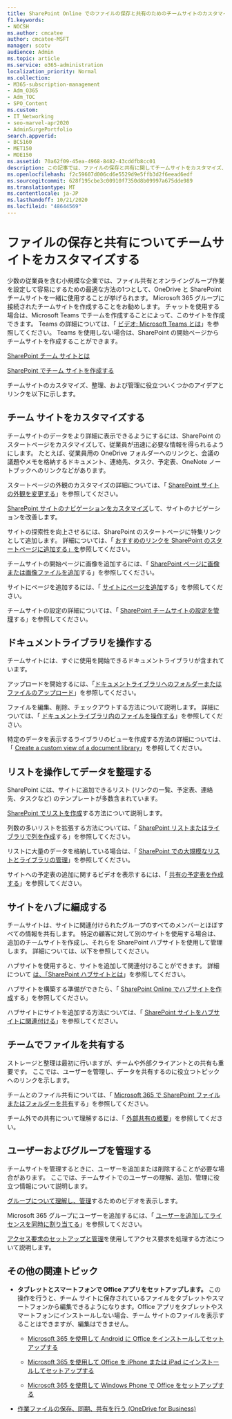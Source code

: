 ```yaml
---
title: SharePoint Online でのファイルの保存と共有のためのチームサイトのカスタマイズ
f1.keywords:
- NOCSH
ms.author: cmcatee
author: cmcatee-MSFT
manager: scotv
audience: Admin
ms.topic: article
ms.service: o365-administration
localization_priority: Normal
ms.collection:
- M365-subscription-management
- Adm_O365
- Adm_TOC
- SPO_Content
ms.custom:
- IT_Networking
- seo-marvel-apr2020
- AdminSurgePortfolio
search.appverid:
- BCS160
- MET150
- MOE150
ms.assetid: 70a62f09-45ea-4968-8482-43cddfb8cc01
description: この記事では、ファイルの保存と共有に関してチームサイトをカスタマイズ、整理、および管理する方法について説明します。
ms.openlocfilehash: f2c59607d006cd6e5529d9e5ffb3d2f6eead6edf
ms.sourcegitcommit: 628f195cbe3c00910f7350d8b09997a675dde989
ms.translationtype: MT
ms.contentlocale: ja-JP
ms.lasthandoff: 10/21/2020
ms.locfileid: "48644569"
---
```

# <a name="customize-your-team-site-for-file-storage-and-sharing"></a>ファイルの保存と共有についてチームサイトをカスタマイズする

少数の従業員を含む小規模な企業では、ファイル共有とオンライングループ作業を設定して容易にするための最適な方法の1つとして、OneDrive と SharePoint チームサイトを一緒に使用することが挙げられます。 Microsoft 365 グループに接続されたチームサイトを作成することをお勧めします。 チャットを使用する場合は、Microsoft Teams でチームを作成することによって、このサイトを作成できます。 Teams の詳細については、「 [ビデオ: Microsoft Teams とは](https://support.microsoft.com/office/b98d533f-118e-4bae-bf44-3df2470c2b12)」を参照してください。 Teams を使用しない場合は、SharePoint の開始ページからチームサイトを作成することができます。 
  
[SharePoint チーム サイトとは](https://support.microsoft.com/office/75545757-36c3-46a7-beed-0aaa74f0401e)
  
[SharePoint でチーム サイトを作成する](https://support.microsoft.com/office/ef10c1e7-15f3-42a3-98aa-b5972711777d)
  
チームサイトのカスタマイズ、整理、および管理に役立ついくつかのアイデアとリンクを以下に示します。 
  
 
## <a name="customize-your-team-site"></a>チーム サイトをカスタマイズする

チームサイトのデータをより詳細に表示できるようにするには、SharePoint のスタートページをカスタマイズして、従業員が迅速に必要な情報を得られるようにします。 たとえば、従業員用の OneDrive フォルダーへのリンクと、会議の議題やメモを格納するドキュメント、連絡先、タスク、予定表、OneNote ノートブックへのリンクなどがあります。
  
スタートページの外観のカスタマイズの詳細については、「 [SharePoint サイトの外観を変更する](https://support.microsoft.com/office/06bbadc3-6b04-4a60-9d14-894f6a170818)」を参照してください。
  
[SharePoint サイトのナビゲーションをカスタマイズ](https://support.microsoft.com/office/3cd61ae7-a9ed-4e1e-bf6d-4655f0bf25ca)して、サイトのナビゲーションを改善します。
  
サイトの探索性を向上させるには、SharePoint のスタートページに特集リンクとして追加します。 詳細については、「 [おすすめのリンクを SharePoint のスタートページに追加する」を](/sharepoint/change-links-list-on-sharepoint-home-page)参照してください。
  
チームサイトの開始ページに画像を追加するには、「 [SharePoint ページに画像または画像ファイルを追加](https://support.microsoft.com/office/4a9b0e98-c89a-4a41-8adb-b7750dccca16)する」を参照してください。
  
サイトにページを追加するには、「 [サイトにページを追加](https://support.microsoft.com/office/b3d46deb-27a6-4b1e-87b8-df851e503dec)する」を参照してください。
  
チームサイトの設定の詳細については、「 [SharePoint チームサイトの設定を管理](https://support.microsoft.com/office/8376034D-D0C7-446E-9178-6AB51C58DF42)する」を参照してください。
  
## <a name="work-with-document-libraries"></a>ドキュメントライブラリを操作する

チームサイトには、すぐに使用を開始できるドキュメントライブラリが含まれています。 

アップロードを開始するには、「[ドキュメントライブラリへのフォルダーまたはファイルのアップロード](https://support.microsoft.com/office/eb18fcba-c953-4d45-8d90-8da66edeacdb)」を参照してください。
   
ファイルを編集、削除、チェックアウトする方法について説明します。 詳細については、「 [ドキュメントライブラリ内のファイルを操作する](https://support.microsoft.com/office/a9d89171-1673-4892-9dd2-1ca52037dea2)」を参照してください。
  
特定のデータを表示するライブラリのビューを作成する方法の詳細については、「 [Create a custom view of a document library](https://support.microsoft.com/office/8f6b08e0-a9a0-4232-9b9b-b374a2ad3da7)」を参照してください。
  
## <a name="work-with-lists-to-organize-data"></a>リストを操作してデータを整理する

SharePoint には、サイトに追加できるリスト (リンクの一覧、予定表、連絡先、タスクなど) のテンプレートが多数含まれています。 
  
[SharePoint でリストを作成](https://support.microsoft.com/office/0D397414-D95F-41EB-ADDD-5E6EFF41B083#ID0EAAGAAA=Online)する方法について説明します。
  
列数の多いリストを拡張する方法については、「 [SharePoint リストまたはライブラリで列を作成](https://support.microsoft.com/office/2b0361ae-1bd3-41a3-8329-269e5f81cfa2)する」を参照してください。
  
リストに大量のデータを格納している場合は、「 [SharePoint での大規模なリストとライブラリの管理](https://support.microsoft.com/office/B8588DAE-9387-48C2-9248-C24122F07C59)」を参照してください。
  
サイトへの予定表の追加に関するビデオを表示するには、「 [共有の予定表を作成する](https://support.microsoft.com/office/61b96006-70e2-4535-a34f-ee4fc772f798)」を参照してください。

## <a name="organize-sites-into-hubs"></a>サイトをハブに編成する

チームサイトは、サイトに関連付けられたグループのすべてのメンバーとほぼすべての情報を共有します。 特定の顧客に対して別のサイトを使用する場合は、追加のチームサイトを作成し、それらを SharePoint ハブサイトを使用して管理します。 詳細については、以下を参照してください。 
  
ハブサイトを使用すると、サイトを追加して関連付けることができます。 詳細について [は、「SharePoint ハブサイトとは](https://support.microsoft.com/office/fe26ae84-14b7-45b6-a6d1-948b3966427f)」を参照してください。
  
ハブサイトを構築する準備ができたら、「 [SharePoint Online でハブサイトを作成](/sharepoint/create-hub-site)する」を参照してください。
  
ハブサイトにサイトを追加する方法については、「 [SharePoint サイトをハブサイトに関連付ける](https://support.microsoft.com/office/ae0009fd-af04-4d3d-917d-88edb43efc05)」を参照してください。
  
## <a name="sharing-files-with-the-team"></a>チームでファイルを共有する

ストレージと整理は最初に行いますが、チームや外部クライアントとの共有も重要です。 ここでは、ユーザーを管理し、データを共有するのに役立つトピックへのリンクを示します。 
  
チームとのファイル共有については、「 [Microsoft 365 で SharePoint ファイルまたはフォルダーを共有](https://support.microsoft.com/office/1fe37332-0f9a-4719-970e-d2578da4941c)する」を参照してください。
  
チーム外での共有について理解するには、「 [外部共有の概要](/sharepoint/external-sharing-overview)」を参照してください。
  
## <a name="managing-users-and-groups"></a>ユーザーおよびグループを管理する

チームサイトを管理するときに、ユーザーを追加または削除することが必要な場合があります。 ここでは、チームサイトでのユーザーの理解、追加、管理に役立つ情報について説明します。 
  
[グループについて理解し、管理](https://support.microsoft.com/office/9c1037b7-de0b-41cd-b8f0-79a95aac854d)するためのビデオを表示します。 
  
Microsoft 365 グループにユーザーを追加するには、「 [ユーザーを追加してライセンスを同時に割り当てる](../add-users/add-users.md)」を参照してください。
  
[アクセス要求のセットアップと管理](https://support.microsoft.com/office/94B26E0B-2822-49D4-929A-8455698654B3)を使用してアクセス要求を処理する方法について説明します。
  
## <a name="here-are-more-topics-you-might-be-interested-in"></a>その他の関連トピック

- **タブレットとスマートフォンで Office アプリをセットアップします。** この操作を行うと、チーム サイトに保存されているファイルをタブレットやスマートフォンから編集できるようになります。Office アプリをタブレットやスマートフォンにインストールしない場合、チーム サイトのファイルを表示することはできますが、編集はできません。 
    
  - [Microsoft 365 を使用して Android に Office をインストールしてセットアップする](https://support.microsoft.com/office/cafe9d6f-8b0c-4b03-b20a-12438a82a22d)
    
  - [Microsoft 365 を使用して Office を iPhone または iPad にインストールしてセットアップする](https://support.microsoft.com/office/9df6d10c-7281-4671-8666-6ca8e339b628)
    
  - [Microsoft 365 を使用して Windows Phone で Office をセットアップする](https://support.microsoft.com/office/2b7c1b51-a717-45d6-90c9-ee1c1c5ee0b7)
    
- [作業ファイルの保存、同期、共有を行う (OneDrive for Business)](https://go.microsoft.com/fwlink/?LinkID=511458)
    


